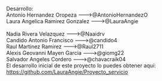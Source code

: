 Desarrollo:<br>
Antonio Hernandez Oropeza --->@AntonioHernandezO<br>
Laura Angelica Ramirez Gonzalez --->@LauraAngie<br>   
Nadia Rivera Velazquez --->@Naaidrv<br>
Candido Antonio Francisco --->@candido4<br>
Raul Martinez Ramirez --->@Raul2711<br>
Alexis Geovanni Mayen Garcia --->@giomg22<br>
Salvador Angeles Cordero --->@chavacraik04<br>
El desarrollo inicial de este proyecto lo puedes obtener aqui: https://github.com/LauraAngie/Proyecto_servicio<br>

